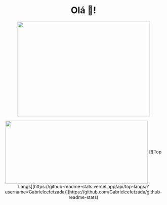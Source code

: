 <h1 align="center">
  Olá 👋!
</h1>
 
 <p align="center">
<img align="center" width="420" height="300" src="https://user-images.githubusercontent.com/63877012/187077008-12266686-3779-40ea-afc7-27013c238e2c.png">
<p/>
 
  <p align="center">
  <img align="center" width="450" height="200" src="https://github-readme-stats.vercel.app/api?username=Gabrielcefetzada&show_icons=true&count_private=true&theme=dracula">
  [![Top Langs](https://github-readme-stats.vercel.app/api/top-langs/?username=Gabrielcefetzada)](https://github.com/Gabrielcefetzada/github-readme-stats)
<p/>

